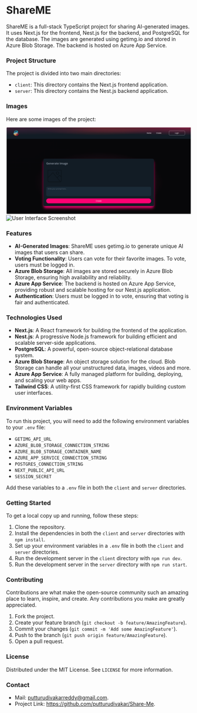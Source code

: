 # ShareME

ShareME is a full-stack TypeScript project for sharing AI-generated images. It uses Next.js for the frontend, Nest.js for the backend, and PostgreSQL for the database. The images are generated using getimg.io and stored in Azure Blob Storage. The backend is hosted on Azure App Service.


### Project Structure

The project is divided into two main directories:

- `client`: This directory contains the Next.js frontend application.
- `server`: This directory contains the Nest.js backend application.


### Images

Here are some images of the project:

![Project Diagram](images/project-image)
![User Interface Screenshot](images/ui-screenshot.png)


### Features

- **AI-Generated Images**: ShareME uses getimg.io to generate unique AI images that users can share.
- **Voting Functionality**: Users can vote for their favorite images. To vote, users must be logged in.
- **Azure Blob Storage**: All images are stored securely in Azure Blob Storage, ensuring high availability and reliability.
- **Azure App Service**: The backend is hosted on Azure App Service, providing robust and scalable hosting for our Nest.js application.
- **Authentication**: Users must be logged in to vote, ensuring that voting is fair and authenticated.

### Technologies Used

- **Next.js**: A React framework for building the frontend of the application.
- **Nest.js**: A progressive Node.js framework for building efficient and scalable server-side applications.
- **PostgreSQL**: A powerful, open-source object-relational database system.
- **Azure Blob Storage**: An object storage solution for the cloud. Blob Storage can handle all your unstructured data, images, videos and more.
- **Azure App Service**: A fully managed platform for building, deploying, and scaling your web apps.
- **Tailwind CSS**: A utility-first CSS framework for rapidly building custom user interfaces.

### Environment Variables

To run this project, you will need to add the following environment variables to your `.env` file:

- `GETIMG_API_URL`
- `AZURE_BLOB_STORAGE_CONNECTION_STRING`
- `AZURE_BLOB_STORAGE_CONTAINER_NAME`
- `AZURE_APP_SERVICE_CONNECTION_STRING`
- `POSTGRES_CONNECTION_STRING`
- `NEXT_PUBLIC_API_URL`
- `SESSION_SECRET`

Add these variables to a `.env` file in both the `client` and `server` directories.

### Getting Started

To get a local copy up and running, follow these steps:

1. Clone the repository.
2. Install the dependencies in both the `client` and `server` directories with `npm install`.
3. Set up your environment variables in a `.env` file in both the `client` and `server` directories.
4. Run the development server in the `client` directory with `npm run dev`.
5. Run the development server in the `server` directory with `npm run start`.

### Contributing

Contributions are what make the open-source community such an amazing place to learn, inspire, and create. Any contributions you make are greatly appreciated.

1. Fork the project.
2. Create your feature branch (`git checkout -b feature/AmazingFeature`).
3. Commit your changes (`git commit -m 'Add some AmazingFeature'`).
4. Push to the branch (`git push origin feature/AmazingFeature`).
5. Open a pull request.

### License

Distributed under the MIT License. See `LICENSE` for more information.

### Contact

- Mail: putturudivakarreddy@gmail.com.
- Project Link: https://github.com/putturudivakar/Share-Me.
